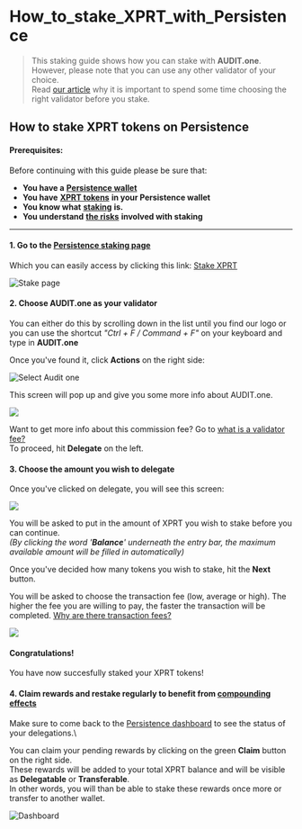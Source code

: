 # How\_to\_stake\_XPRT\_with\_Persistence

> This staking guide shows how you can stake with **AUDIT.one**.\
> However, please note that you can use any other validator of your choice.\
> Read [our article](../getting-started/importance\_of\_choosing\_the\_right\_validator.md) why it is important to spend some time choosing the right validator before you stake.

## How to stake XPRT tokens on Persistence

#### Prerequisites:

Before continuing with this guide please be sure that:

* **You have a** [**Persistence wallet**](../crypto-wallets/how\_to\_create\_a\_persistence\_wallet.md)
* **You have** [**XPRT tokens**](how\_to\_get\_xprt\_tokens.md) **in your Persistence wallet**
* **You know what** [**staking**](../getting-started/what\_is\_staking.md) **is.**
* **You understand** [**the risks**](../getting-started/risks\_of\_staking.md) **involved with staking**

***

#### **1. Go to the** [**Persistence staking page**](https://wallet.persistence.one/dashboard/staking)

Which you can easily access by clicking this link: [Stake XPRT](https://wallet.persistence.one/dashboard/staking)

![Stake page](https://user-images.githubusercontent.com/95366163/146393368-1fc1af41-1093-4bda-ae7a-b09b827a476a.png)

#### **2. Choose AUDIT.one as your validator**

You can either do this by scrolling down in the list until you find our logo or you can use the shortcut _"Ctrl + F / Command + F"_ on your keyboard and type in **AUDIT.one**

Once you've found it, click **Actions** on the right side:

![Select Audit one](https://user-images.githubusercontent.com/95366163/146393399-cdf4a306-bc03-4e9a-9dfd-5fe9a6beadb5.png)

This screen will pop up and give you some more info about AUDIT.one.

![](https://user-images.githubusercontent.com/95366163/146362728-2a8755df-a96d-4f92-a40b-e33cb490796e.png)

Want to get more info about this commission fee? Go to [what is a validator fee?](../glossary/validator\_fee.md)\
To proceed, hit **Delegate** on the left.

#### **3. Choose the amount you wish to delegate**

Once you've clicked on delegate, you will see this screen:

![](https://user-images.githubusercontent.com/95366163/146365291-a4f308c3-e10f-4da9-9b0d-730f64d218f4.png)

You will be asked to put in the amount of XPRT you wish to stake before you can continue.\
_(By clicking the word '**Balance**' underneath the entry bar, the maximum available amount will be filled in automatically)_

Once you've decided how many tokens you wish to stake, hit the **Next** button.

You will be asked to choose the transaction fee (low, average or high). The higher the fee you are willing to pay, the faster the transaction will be completed. [Why are there transaction fees?](../glossary/transaction\_fees.md)

![](https://user-images.githubusercontent.com/95366163/146365376-77fc715c-a942-4a06-9c6f-0d8937ff0004.png)

#### **Congratulations!**

You have now succesfully staked your XPRT tokens!

#### **4. Claim rewards and restake regularly to benefit from** [**compounding effects**](../glossary/compounding\_interest.md)

Make sure to come back to the [Persistence dashboard](https://wallet.persistence.one/dashboard/wallet) to see the status of your delegations.\


You can claim your pending rewards by clicking on the green **Claim** button on the right side.\
These rewards will be added to your total XPRT balance and will be visible as **Delegatable** or **Transferable**.\
In other words, you will than be able to stake these rewards once more or transfer to another wallet.

![Dashboard](https://user-images.githubusercontent.com/95366163/146368986-b8f3fa73-8c19-4bed-956d-1a4d0fb967cf.png)
